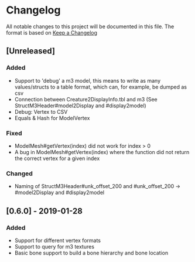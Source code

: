 # Changelog
All notable changes to this project will be documented in this file.
The format is based on [Keep a Changelog](https://keepachangelog.com)

## [Unreleased]
### Added
- Support to 'debug' a m3 model, this means to write as many values/structs to a table format, which can, for example, be dumped as csv
- Connection between Creature2DisplayInfo.tbl and m3 (See StructM3Header#model2Display and #display2model)
- Debug: Vertex to CSV
- Equals & Hash for ModelVertex

### Fixed
- ModelMesh#getVertex(index) did not work for index > 0
- A bug in ModelMesh#getVertex(index) where the function did not return the correct vertex for a given index

### Changed
- Naming of StructM3Header#unk_offset_200 and #unk_offset_200 -> #model2Display and #display2model

## [0.6.0] - 2019-01-28
### Added
- Support for different vertex formats
- Support to query for m3 textures
- Basic bone support to build a bone hierarchy and bone location